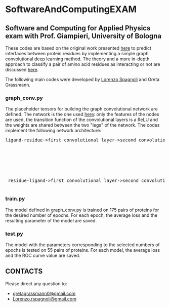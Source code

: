 # SoftwareAndComputingEXAM
## Software and Computing for Applied Physics exam with Prof. Giampieri, University of Bologna 
These codes are based on the original work presented [here](https://github.com/pchanda/Graph_convolution_with_proteins.git) to predict interfaces between protein residues by
implementing a simple graph convolutional deep learning method. The theory and a more in-depth approach to classify a pair of amino acid residues as interacting or not are
discussed [here](https://www.semanticscholar.org/paper/Protein-Interface-Prediction-using-Graph-Networks-Fout-Byrd/c751ab01aedc2888a7fe6e8b4f77ab1afa94072f).

The following main codes were developed by [Lorenzo Spagnoli](https://github.com/LorenzoSpag) and Greta Grassmann.

### graph_conv.py
The placeholder tensors for building the graph convolutional network are defined. The network is the one used 
[here](https://github.com/pchanda/Graph_convolution_with_proteins.git): only the features of the nodes are used, the transition function of the convolutional layers is a ReLU
and the weights are shared between the two "legs" of the network. The codes implement the following network architecture:
<pre>
ligand-residue->first convolutional layer->second convolutional layer<br /> 
                                                                     | <br />
                                                                      ->merge layer->first dense layer->second dense layer->prediciton <br />
                                                                     | <br />
 residue-ligand->first convolutional layer->second convolutional layer          
 </pre>                                                               

### train.py
The model defined in graph_conv.py is trained on 175 pairs of proteins for the desired number of epochs. For each epoch, the average loss and the resulting parameter of the model are saved.

### test.py
The model with the parameters corresponding to the selected numbers of epochs is tested on 55 pairs of proteins. For each model, the average loss and the ROC curve value are saved.

## CONTACTS
Please direct any question to:
  * gretagrassmann0@gmail.com
  * Lorenzo.rspagnoli@gmail.com
